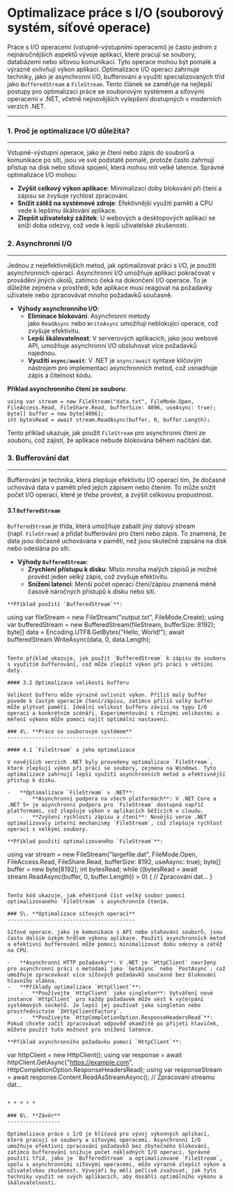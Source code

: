 Optimalizace práce s I/O (souborový systém, síťové operace)
===========================================================

Práce s I/O operacemi (vstupně-výstupními operacemi) je často jedním z nejnáročnějších aspektů vývoje aplikací, které pracují se soubory, databázemi nebo síťovou komunikací. Tyto operace mohou být pomalé a výrazně ovlivňují výkon aplikací. Optimalizace I/O operací zahrnuje techniky, jako je asynchronní I/O, bufferování a využití specializovaných tříd jako `BufferedStream` a `FileStream`. Tento článek se zaměřuje na nejlepší postupy pro optimalizaci práce se souborovým systémem a síťovými operacemi v .NET, včetně nejnovějších vylepšení dostupných v moderních verzích .NET.

* * * * *

### 1\. **Proč je optimalizace I/O důležitá?**
----------------------------------------------

Vstupně-výstupní operace, jako je čtení nebo zápis do souborů a komunikace po síti, jsou ve své podstatě pomalé, protože často zahrnují přístup na disk nebo síťová spojení, která mohou mít velké latence. Správné optimalizace I/O mohou:

-   **Zvýšit celkový výkon aplikace**: Minimalizací doby blokování při čtení a zápisu se zvyšuje rychlost zpracování.
-   **Snížit zátěž na systémové zdroje**: Efektivnější využití paměti a CPU vede k lepšímu škálování aplikace.
-   **Zlepšit uživatelský zážitek**: U webových a desktopových aplikací se sníží doba odezvy, což vede k lepší uživatelské zkušenosti.

### 2\. **Asynchronní I/O**
---------------------------

Jednou z nejefektivnějších metod, jak optimalizovat práci s I/O, je použití asynchronních operací. Asynchronní I/O umožňuje aplikaci pokračovat v provádění jiných úkolů, zatímco čeká na dokončení I/O operace. To je důležité zejména v prostředí, kde aplikace musí reagovat na požadavky uživatele nebo zpracovávat mnoho požadavků současně.

-   **Výhody asynchronního I/O**:
    -   **Eliminace blokování**: Asynchronní metody jako `ReadAsync` nebo `WriteAsync` umožňují neblokující operace, což zvyšuje efektivitu.
    -   **Lepší škálovatelnost**: V serverových aplikacích, jako jsou webové API, umožňuje asynchronní I/O obsluhovat více požadavků najednou.
    -   **Využití `async/await`**: V .NET je `async/await` syntaxe klíčovým nástrojem pro implementaci asynchronních metod, což usnadňuje zápis a čitelnost kódu.

**Příklad asynchronního čtení ze souboru**:

```
using var stream = new FileStream("data.txt", FileMode.Open, FileAccess.Read, FileShare.Read, bufferSize: 4096, useAsync: true);
byte[] buffer = new byte[4096];
int bytesRead = await stream.ReadAsync(buffer, 0, buffer.Length);
```

Tento příklad ukazuje, jak použít `FileStream` pro asynchronní čtení ze souboru, což zajistí, že aplikace nebude blokována během načítání dat.

### 3\. **Bufferování dat**
---------------------------

Bufferování je technika, která zlepšuje efektivitu I/O operací tím, že dočasně uchovává data v paměti před jejich zápisem nebo čtením. To může snížit počet I/O operací, které je třeba provést, a zvýšit celkovou propustnost.

#### 3.1 `BufferedStream`

`BufferedStream` je třída, která umožňuje zabalit jiný datový stream (např. `FileStream`) a přidat bufferování pro čtení nebo zápis. To znamená, že data jsou dočasně uchovávána v paměti, než jsou skutečně zapsána na disk nebo odeslána po síti.

-   **Výhody `BufferedStream`**:
    -   **Zrychlení přístupu k disku**: Místo mnoha malých zápisů je možné provést jeden velký zápis, což zvyšuje efektivitu.
    -   **Snížení latencí**: Menší počet operací čtení/zápisu znamená méně časově náročných přístupů k disku nebo síti.
```
**Příklad použití `BufferedStream`**:

```
using var fileStream = new FileStream("output.txt", FileMode.Create);
using var bufferedStream = new BufferedStream(fileStream, bufferSize: 8192);
byte[] data = Encoding.UTF8.GetBytes("Hello, World!");
await bufferedStream.WriteAsync(data, 0, data.Length);
```

Tento příklad ukazuje, jak použít `BufferedStream` k zápisu do souboru s využitím bufferování, což může zlepšit výkon při práci s většími daty.

#### 3.2 Optimalizace velikosti bufferu

Velikost bufferu může výrazně ovlivnit výkon. Příliš malý buffer povede k častým operacím čtení/zápisu, zatímco příliš velký buffer může plýtvat pamětí. Ideální velikost bufferu závisí na typu I/O operací a konkrétním scénáři. Experimentování s různými velikostmi a měření výkonu může pomoci najít optimální nastavení.

### 4\. **Práce se souborovým systémem**
----------------------------------------

#### 4.1 `FileStream` a jeho optimalizace

V novějších verzích .NET byly provedeny optimalizace `FileStream`, které zlepšují výkon při práci se soubory, zejména na Windows. Tyto optimalizace zahrnují lepší využití asynchronních metod a efektivnější přístup k disku.

-   **Optimalizace `FileStream` v .NET**:
    -   **Asynchronní podpora na všech platformách**: V .NET Core a .NET 5+ je asynchronní podpora pro `FileStream` dostupná napříč platformami, což zlepšuje výkon v aplikacích běžících v cloudu.
    -   **Zvýšení rychlosti zápisu a čtení**: Novější verze .NET optimalizovaly interní mechanismy `FileStream`, což zlepšuje rychlost operací s velkými soubory.

**Příklad použití optimalizovaného `FileStream`**:

```
using var stream = new FileStream("largefile.dat", FileMode.Open, FileAccess.Read, FileShare.Read, bufferSize: 8192, useAsync: true);
byte[] buffer = new byte[8192];
int bytesRead;
while ((bytesRead = await stream.ReadAsync(buffer, 0, buffer.Length)) > 0)
{
    // Zpracování dat...
}
```

Tento kód ukazuje, jak efektivně číst velký soubor pomocí optimalizovaného `FileStream` s asynchronním čtením.

### 5\. **Optimalizace síťových operací**
-----------------------------------------

Síťové operace, jako je komunikace s API nebo stahování souborů, jsou často dalším úzkým hrdlem výkonu aplikace. Použití asynchronních metod a efektivní bufferování může pomoci minimalizovat dobu odezvy a zátěž na CPU.

-   **Asynchronní HTTP požadavky**: V .NET je `HttpClient` navržený pro asynchronní práci s metodami jako `GetAsync` nebo `PostAsync`, což umožňuje zpracovávat více síťových požadavků současně bez blokování hlavního vlákna.
-   **Příklady optimalizace `HttpClient`**:
    -   **Používejte `HttpClient` jako singleton**: Vytváření nové instance `HttpClient` pro každý požadavek může vést k vyčerpání systémových socketů. Je lepší jej používat jako singleton nebo prostřednictvím `IHttpClientFactory`.
    -   **Používejte `HttpCompletionOption.ResponseHeadersRead`**: Pokud chcete začít zpracovávat odpověď okamžitě po přijetí hlaviček, můžete použít tuto možnost pro snížení latence.

**Příklad asynchronního požadavku pomocí `HttpClient`**:

```
var httpClient = new HttpClient();
using var response = await httpClient.GetAsync("https://example.com", HttpCompletionOption.ResponseHeadersRead);
using var responseStream = await response.Content.ReadAsStreamAsync();
// Zpracování streamu dat...
```

* * * * *

### 6\. **Závěr**
-----------------

Optimalizace práce s I/O je klíčová pro vývoj výkonných aplikací, které pracují se soubory a síťovými operacemi. Asynchronní I/O umožňuje efektivní zpracování požadavků bez zbytečného blokování, zatímco bufferování snižuje počet nákladných I/O operací. Správné použití tříd, jako je `BufferedStream` a optimalizované `FileStream`, spolu s asynchronními síťovými operacemi, může výrazně zlepšit výkon a uživatelskou zkušenost. Vývojáři by měli pečlivě zvažovat, jak tyto techniky využít ve svých aplikacích, aby dosáhli optimálního výkonu a škálovatelnosti.